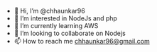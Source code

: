- 👋 Hi, I’m @chhaunkar96
- 👀 I’m interested in NodeJs and php
- 🌱 I’m currently learning AWS
- 💞️ I’m looking to collaborate on Nodejs
- 📫 How to reach me chhaunkar96@gmail.com

<!---
chhaunkar96/chhaunkar96 is a ✨ special ✨ repository because its `README.md` (this file) appears on your GitHub profile.
You can click the Preview link to take a look at your changes.
--->
